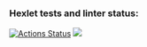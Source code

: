 ### Hexlet tests and linter status:
[![Actions Status](https://github.com/JoeCapHuang/python-project-50/actions/workflows/hexlet-check.yml/badge.svg)](https://github.com/JoeCapHuang/python-project-50/actions)
<a href="https://codeclimate.com/github/JoeCapHuang/python-project-50/maintainability"><img src="https://api.codeclimate.com/v1/badges/0ed8dcb4c6d528a22d57/maintainability" /></a>